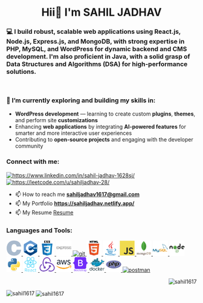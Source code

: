 <h1 align="center">Hii👋 I'm SAHIL JADHAV</h1>




<h3 align="left">
💻 I build <strong>robust, scalable web applications</strong> using <strong>React.js</strong>, <strong>Node.js</strong>, <strong>Express.js</strong>, and <strong>MongoDB</strong>, with strong expertise in <strong>PHP</strong>, <strong>MySQL</strong>, and <strong>WordPress</strong> for dynamic backend and CMS development. I'm also proficient in <strong>Java</strong>, with a solid grasp of <strong>Data Structures and Algorithms (DSA)</strong> for high-performance solutions.

</h3>

<br>

<h3 align="left">
🎯 I’m currently exploring and building my skills in:
</h3>

<ul>
  <li><strong>WordPress development</strong> — learning to create custom <strong>plugins</strong>, <strong>themes</strong>, and perform site <strong>customizations</strong></li>
  <li>Enhancing <strong>web applications</strong> by integrating <strong>AI-powered features</strong> for smarter and more interactive user experiences</li>
  <li>Contributing to <strong>open-source projects</strong> and engaging with the developer community</li>
</ul>






<h3 align="left">Connect with me:</h3>
<p align="left">
<a href="https://www.linkedin.com/in/sahil-jadhav-1628sj/" target="blank"><img align="center" src="https://raw.githubusercontent.com/rahuldkjain/github-profile-readme-generator/master/src/images/icons/Social/linked-in-alt.svg" alt="https://www.linkedin.com/in/sahil-jadhav-1628sj/" height="30" width="40" /></a>
<a href="https://leetcode.com/u/sahiljadhav-28/" target="blank"><img align="center" src="https://raw.githubusercontent.com/rahuldkjain/github-profile-readme-generator/master/src/images/icons/Social/leet-code.svg" alt="https://leetcode.com/u/sahiljadhav-28/" height="30" width="40" /></a>
</p>

- 📫 How to reach me **sahiljadhav1617@gmail.com**
- 📫 My Portfolio **https://sahiljadhav.netlify.app/**
- 📫 My Resume [Resume](https://drive.google.com/file/d/1Om3mAOHWc8H56_ogHkqISL6NQ1k90f8B/view?usp=drive_link)
  
<h3 align="left">Languages and Tools:</h3>
<p align="left"> <a href="https://www.cprogramming.com/" target="_blank" rel="noreferrer"> <img src="https://raw.githubusercontent.com/devicons/devicon/master/icons/c/c-original.svg" alt="c" width="40" height="40"/> </a> <a href="https://www.w3schools.com/cpp/" target="_blank" rel="noreferrer"> <img src="https://raw.githubusercontent.com/devicons/devicon/master/icons/cplusplus/cplusplus-original.svg" alt="cplusplus" width="40" height="40"/> </a> <a href="https://www.w3schools.com/css/" target="_blank" rel="noreferrer"> <img src="https://raw.githubusercontent.com/devicons/devicon/master/icons/css3/css3-original-wordmark.svg" alt="css3" width="40" height="40"/> </a> <a href="https://expressjs.com" target="_blank" rel="noreferrer"> <img src="https://raw.githubusercontent.com/devicons/devicon/master/icons/express/express-original-wordmark.svg" alt="express" width="40" height="40"/> </a> <a href="https://git-scm.com/" target="_blank" rel="noreferrer"> <img src="https://www.vectorlogo.zone/logos/git-scm/git-scm-icon.svg" alt="git" width="40" height="40"/> </a> <a href="https://www.w3.org/html/" target="_blank" rel="noreferrer"> <img src="https://raw.githubusercontent.com/devicons/devicon/master/icons/html5/html5-original-wordmark.svg" alt="html5" width="40" height="40"/> </a> <a href="https://www.java.com" target="_blank" rel="noreferrer"> <img src="https://raw.githubusercontent.com/devicons/devicon/master/icons/java/java-original.svg" alt="java" width="40" height="40"/> </a> <a href="https://developer.mozilla.org/en-US/docs/Web/JavaScript" target="_blank" rel="noreferrer"> <img src="https://raw.githubusercontent.com/devicons/devicon/master/icons/javascript/javascript-original.svg" alt="javascript" width="40" height="40"/> </a> <a href="https://www.mongodb.com/" target="_blank" rel="noreferrer"> <img src="https://raw.githubusercontent.com/devicons/devicon/master/icons/mongodb/mongodb-original-wordmark.svg" alt="mongodb" width="40" height="40"/> </a> <a href="https://www.mysql.com/" target="_blank" rel="noreferrer"> <img src="https://raw.githubusercontent.com/devicons/devicon/master/icons/mysql/mysql-original-wordmark.svg" alt="mysql" width="40" height="40"/> </a> <a href="https://nodejs.org" target="_blank" rel="noreferrer"> <img src="https://raw.githubusercontent.com/devicons/devicon/master/icons/nodejs/nodejs-original-wordmark.svg" alt="nodejs" width="40" height="40"/> </a> <a href="https://www.python.org" target="_blank" rel="noreferrer"> <img src="https://raw.githubusercontent.com/devicons/devicon/master/icons/python/python-original.svg" alt="python" width="40" height="40"/> </a> <a href="https://reactjs.org/" target="_blank" rel="noreferrer"> <img src="https://raw.githubusercontent.com/devicons/devicon/master/icons/react/react-original-wordmark.svg" alt="react" width="40" height="40"/> </a> <a href="https://redux.js.org" target="_blank" rel="noreferrer"> <img src="https://raw.githubusercontent.com/devicons/devicon/master/icons/redux/redux-original.svg" alt="redux" width="40" height="40"/> </a><a href="https://aws.amazon.com" target="_blank" rel="noreferrer"> <img src="https://raw.githubusercontent.com/devicons/devicon/master/icons/amazonwebservices/amazonwebservices-original-wordmark.svg" alt="aws" width="40" height="40"/> </a> <a href="https://getbootstrap.com" target="_blank" rel="noreferrer"> <img src="https://raw.githubusercontent.com/devicons/devicon/master/icons/bootstrap/bootstrap-plain-wordmark.svg" alt="bootstrap" width="40" height="40"/> </a><a href="https://www.docker.com/" target="_blank" rel="noreferrer"> <img src="https://raw.githubusercontent.com/devicons/devicon/master/icons/docker/docker-original-wordmark.svg" alt="docker" width="40" height="40"/> </a> <a href="https://www.php.net" target="_blank" rel="noreferrer"> <img src="https://raw.githubusercontent.com/devicons/devicon/master/icons/php/php-original.svg" alt="php" width="40" height="40"/> </a> <a href="https://postman.com" target="_blank" rel="noreferrer"> <img src="https://www.vectorlogo.zone/logos/getpostman/getpostman-icon.svg" alt="postman" width="40" height="40"/> </a> </p>

<p align="right"> <img src="https://komarev.com/ghpvc/?username=sahil1617&label=Profile%20views&color=0e75b6&style=flat" alt="sahil1617" /> </p>

<p><img align="left" src="https://github-readme-stats.vercel.app/api/top-langs?username=sahil1617&show_icons=true&locale=en&layout=compact" alt="sahil1617" /></p>

<p>&nbsp;<img align="center" src="https://github-readme-stats.vercel.app/api?username=sahil1617&show_icons=true&locale=en" alt="sahil1617" /></p>
